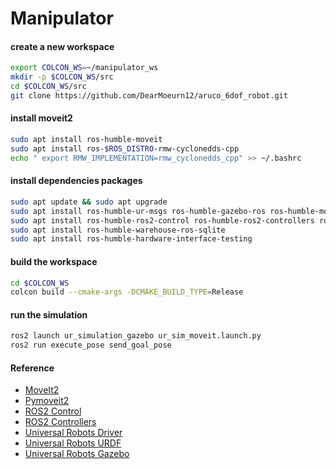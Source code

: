 
# Manipulator

#### create a new workspace
``` bash
export COLCON_WS=~/manipulator_ws
mkdir -p $COLCON_WS/src
cd $COLCON_WS/src
git clone https://github.com/DearMoeurn12/aruco_6dof_robot.git
```

#### install moveit2

``` bash
sudo apt install ros-humble-moveit
sudo apt install ros-$ROS_DISTRO-rmw-cyclonedds-cpp
echo " export RMW_IMPLEMENTATION=rmw_cyclonedds_cpp" >> ~/.bashrc
```


#### install dependencies packages
``` bash
sudo apt update && sudo apt upgrade
sudo apt install ros-humble-ur-msgs ros-humble-gazebo-ros ros-humble-moveit-servo
sudo apt install ros-humble-ros2-control ros-humble-ros2-controllers ros-humble-realtime-tools
sudo apt install ros-humble-warehouse-ros-sqlite
sudo apt install ros-humble-hardware-interface-testing
```

#### build the workspace
``` bash
cd $COLCON_WS
colcon build --cmake-args -DCMAKE_BUILD_TYPE=Release
```


#### run the simulation
``` bash
ros2 launch ur_simulation_gazebo ur_sim_moveit.launch.py
ros2 run execute_pose send_goal_pose
```



#### Reference
- [MoveIt2](https://moveit.ros.org/install-moveit2/source/)
- [Pymoveit2](https://github.com/AndrejOrsula/pymoveit2)
- [ROS2 Control](https://ros-controls.github.io/control.ros.org/)
- [ROS2 Controllers](https://ros-controls.github.io/control.ros.org/)
- [Universal Robots Driver](https://github.com/UniversalRobots/Universal_Robots_ROS2_Driver)
- [Universal Robots URDF](https://github.com/UniversalRobots/Universal_Robots_ROS2_Description)
- [Universal Robots Gazebo](https://github.com/UniversalRobots/Universal_Robots_ROS2_Gazebo_Simulation)
